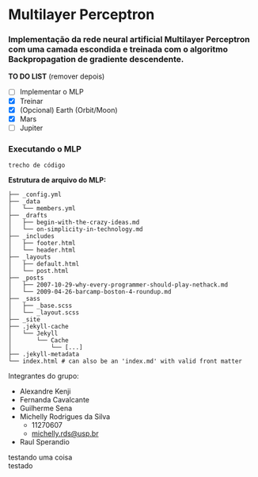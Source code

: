 # **Multilayer Perceptron**

### Implementação da rede neural artificial Multilayer Perceptron com uma camada escondida e treinada com o algoritmo Backpropagation de gradiente descendente.

**TO DO LIST** (remover depois)
- [ ] Implementar o MLP
- [x] Treinar 
- [x] \(Opcional) Earth (Orbit/Moon)
- [x] Mars
- [ ] Jupiter

### **Executando o MLP**
```
trecho de código
```


**Estrutura de arquivo do MLP:**
```
├── _config.yml
├── _data
│   └── members.yml
├── _drafts
│   ├── begin-with-the-crazy-ideas.md
│   └── on-simplicity-in-technology.md
├── _includes
│   ├── footer.html
│   └── header.html
├── _layouts
│   ├── default.html
│   └── post.html
├── _posts
│   ├── 2007-10-29-why-every-programmer-should-play-nethack.md
│   └── 2009-04-26-barcamp-boston-4-roundup.md
├── _sass
│   ├── _base.scss
│   └── _layout.scss
├── _site
├── .jekyll-cache
│   └── Jekyll
│       └── Cache
│           └── [...]
├── .jekyll-metadata
└── index.html # can also be an 'index.md' with valid front matter
```
Integrantes do grupo:
* Alexandre Kenji
* Fernanda Cavalcante
* Guilherme Sena
* Michelly Rodrigues da Silva
   * 11270607
   * michelly.rds@usp.br
* Raul Sperandio 

testando uma coisa  
testado